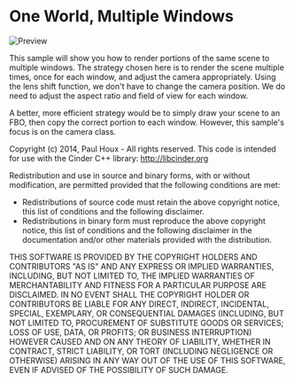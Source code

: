One World, Multiple Windows
===========================

![Preview](https://raw.github.com/paulhoux/Cinder-Samples/master/OneWorldMultipleWindows/PREVIEW.png)

This sample will show you how to render portions of the same scene to multiple windows. The strategy chosen here is to render the scene multiple times, once for each window, and adjust the camera appropriately. Using the lens shift function, we don't have to change the camera position. We do need to adjust the aspect ratio and field of view for each window. 

A better, more efficient strategy would be to simply draw your scene to an FBO, then copy the correct portion to each window. However, this sample's focus is on the camera class.


Copyright (c) 2014, Paul Houx - All rights reserved. This code is intended for use with the Cinder C++ library: http://libcinder.org

Redistribution and use in source and binary forms, with or without modification, are permitted provided that the following conditions are met:

* Redistributions of source code must retain the above copyright notice, this list of conditions and the following disclaimer.
* Redistributions in binary form must reproduce the above copyright notice, this list of conditions and the following disclaimer in the documentation and/or other materials provided with the distribution.

THIS SOFTWARE IS PROVIDED BY THE COPYRIGHT HOLDERS AND CONTRIBUTORS "AS IS" AND ANY EXPRESS OR IMPLIED WARRANTIES, INCLUDING, BUT NOT LIMITED TO, THE IMPLIED WARRANTIES OF MERCHANTABILITY AND FITNESS FOR A PARTICULAR PURPOSE ARE DISCLAIMED. IN NO EVENT SHALL THE COPYRIGHT HOLDER OR CONTRIBUTORS BE LIABLE FOR ANY DIRECT, INDIRECT, INCIDENTAL, SPECIAL, EXEMPLARY, OR CONSEQUENTIAL DAMAGES (INCLUDING, BUT NOT LIMITED TO, PROCUREMENT OF SUBSTITUTE GOODS OR SERVICES; LOSS OF USE, DATA, OR PROFITS; OR BUSINESS INTERRUPTION) HOWEVER CAUSED AND ON ANY THEORY OF LIABILITY, WHETHER IN CONTRACT, STRICT LIABILITY, OR TORT (INCLUDING NEGLIGENCE OR OTHERWISE) ARISING IN ANY WAY OUT OF THE USE OF THIS SOFTWARE, EVEN IF ADVISED OF THE POSSIBILITY OF SUCH DAMAGE.
